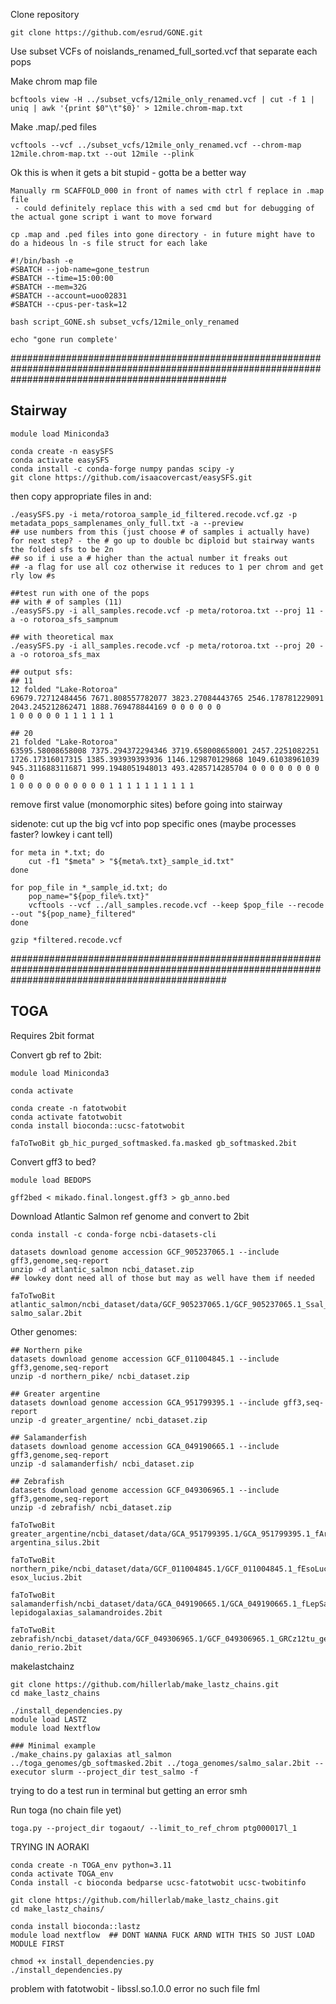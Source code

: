 Clone repository
```
git clone https://github.com/esrud/GONE.git
```

Use subset VCFs of noislands_renamed_full_sorted.vcf that separate each pops

Make chrom map file
```
bcftools view -H ../subset_vcfs/12mile_only_renamed.vcf | cut -f 1 | uniq | awk '{print $0"\t"$0}' > 12mile.chrom-map.txt
```
Make .map/.ped files
```
vcftools --vcf ../subset_vcfs/12mile_only_renamed.vcf --chrom-map 12mile.chrom-map.txt --out 12mile --plink
```

Ok this is when it gets a bit stupid - gotta be a better way
```
Manually rm SCAFFOLD_000 in front of names with ctrl f replace in .map file
 - could definitely replace this with a sed cmd but for debugging of the actual gone script i want to move forward

cp .map and .ped files into gone directory - in future might have to do a hideous ln -s file struct for each lake
```

```
#!/bin/bash -e
#SBATCH --job-name=gone_testrun
#SBATCH --time=15:00:00
#SBATCH --mem=32G
#SBATCH --account=uoo02831
#SBATCH --cpus-per-task=12

bash script_GONE.sh subset_vcfs/12mile_only_renamed

echo "gone run complete'
```

#######################################################################################################################################################

## Stairway
```
module load Miniconda3

conda create -n easySFS
conda activate easySFS
conda install -c conda-forge numpy pandas scipy -y
git clone https://github.com/isaacovercast/easySFS.git
```
then copy appropriate files in and:
```
./easySFS.py -i meta/rotoroa_sample_id_filtered.recode.vcf.gz -p metadata_pops_samplenames_only_full.txt -a --preview
## use numbers from this (just choose # of samples i actually have) for next step? - the # go up to double bc diploid but stairway wants the folded sfs to be 2n
## so if i use a # higher than the actual number it freaks out
## -a flag for use all coz otherwise it reduces to 1 per chrom and get rly low #s

##test run with one of the pops
## with # of samples (11)
./easySFS.py -i all_samples.recode.vcf -p meta/rotoroa.txt --proj 11 -a -o rotoroa_sfs_sampnum

## with theoretical max
./easySFS.py -i all_samples.recode.vcf -p meta/rotoroa.txt --proj 20 -a -o rotoroa_sfs_max

## output sfs:
## 11
12 folded "Lake-Rotoroa"
69679.72712484456 7671.808557782077 3823.27084443765 2546.178781229091 2043.245212862471 1888.769478844169 0 0 0 0 0 0
1 0 0 0 0 0 1 1 1 1 1 1

## 20
21 folded "Lake-Rotoroa"
63595.58008658008 7375.294372294346 3719.658008658001 2457.2251082251 1726.17316017315 1385.393939393936 1146.129870129868 1049.61038961039 945.3116883116871 999.1948051948013 493.4285714285704 0 0 0 0 0 0 0 0 0 0
1 0 0 0 0 0 0 0 0 0 0 1 1 1 1 1 1 1 1 1 1
```
remove first value (monomorphic sites) before going into stairway

sidenote: cut up the big vcf into pop specific ones (maybe processes faster? lowkey i cant tell)
```
for meta in *.txt; do
    cut -f1 "$meta" > "${meta%.txt}_sample_id.txt"
done

for pop_file in *_sample_id.txt; do
    pop_name="${pop_file%.txt}"
    vcftools --vcf ../all_samples.recode.vcf --keep $pop_file --recode --out "${pop_name}_filtered"
done

gzip *filtered.recode.vcf

```

#######################################################################################################################################################
## TOGA
Requires 2bit format

Convert gb ref to 2bit:

```
module load Miniconda3

conda activate

conda create -n fatotwobit
conda activate fatotwobit
conda install bioconda::ucsc-fatotwobit

faToTwoBit gb_hic_purged_softmasked.fa.masked gb_softmasked.2bit
```

Convert gff3 to bed?
```
module load BEDOPS

gff2bed < mikado.final.longest.gff3 > gb_anno.bed

```

Download Atlantic Salmon ref genome and convert to 2bit 
```
conda install -c conda-forge ncbi-datasets-cli

datasets download genome accession GCF_905237065.1 --include gff3,genome,seq-report
unzip -d atlantic_salmon ncbi_dataset.zip
## lowkey dont need all of those but may as well have them if needed

faToTwoBit atlantic_salmon/ncbi_dataset/data/GCF_905237065.1/GCF_905237065.1_Ssal_v3.1_genomic.fna salmo_salar.2bit
```

Other genomes:
```
## Northern pike
datasets download genome accession GCF_011004845.1 --include gff3,genome,seq-report
unzip -d northern_pike/ ncbi_dataset.zip

## Greater argentine
datasets download genome accession GCA_951799395.1 --include gff3,seq-report
unzip -d greater_argentine/ ncbi_dataset.zip

## Salamanderfish
datasets download genome accession GCA_049190665.1 --include gff3,genome,seq-report
unzip -d salamanderfish/ ncbi_dataset.zip

## Zebrafish
datasets download genome accession GCF_049306965.1 --include gff3,genome,seq-report
unzip -d zebrafish/ ncbi_dataset.zip
```
```
faToTwoBit greater_argentine/ncbi_dataset/data/GCA_951799395.1/GCA_951799395.1_fArgSil1.1_genomic.fna argentina_silus.2bit

faToTwoBit northern_pike/ncbi_dataset/data/GCF_011004845.1/GCF_011004845.1_fEsoLuc1.pri_genomic.fna esox_lucius.2bit

faToTwoBit salamanderfish/ncbi_dataset/data/GCA_049190665.1/GCA_049190665.1_fLepSal2.hap1_genomic.fna lepidogalaxias_salamandroides.2bit

faToTwoBit zebrafish/ncbi_dataset/data/GCF_049306965.1/GCF_049306965.1_GRCz12tu_genomic.fna danio_rerio.2bit
```

makelastchainz
```
git clone https://github.com/hillerlab/make_lastz_chains.git
cd make_lastz_chains

./install_dependencies.py
module load LASTZ
module load Nextflow

### Minimal example
./make_chains.py galaxias atl_salmon ../toga_genomes/gb_softmasked.2bit ../toga_genomes/salmo_salar.2bit --executor slurm --project_dir test_salmo -f

```
trying to do a test run in terminal but getting an error smh


Run toga (no chain file yet)
```
toga.py --project_dir togaout/ --limit_to_ref_chrom ptg000017l_1 
```

TRYING IN AORAKI
```
conda create -n TOGA_env python=3.11
conda activate TOGA_env
Conda install -c bioconda bedparse ucsc-fatotwobit ucsc-twobitinfo

git clone https://github.com/hillerlab/make_lastz_chains.git
cd make_lastz_chains/

conda install bioconda::lastz
module load nextflow  ## DONT WANNA FUCK ARND WITH THIS SO JUST LOAD MODULE FIRST

chmod +x install_dependencies.py 
./install_dependencies.py

```

problem with fatotwobit - libssl.so.1.0.0 error no such file fml
